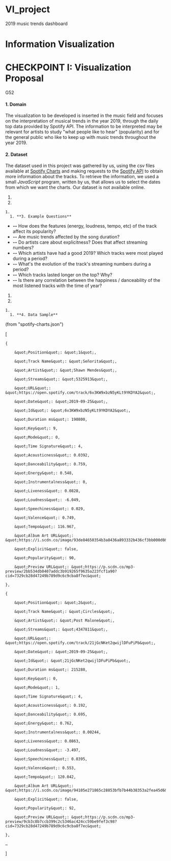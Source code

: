 # VI_project
2019 music trends dashboard

# Information Visualization

# CHECKPOINT I: Visualization Proposal

G52

#### **1. Domain**

The visualization to be developed is inserted in the music field and focuses on the interpretation of musical trends in the year 2019, through the daily top data provided by Spotify API. The information to be interpreted may be relevant for artists to study &quot;what people like to hear&quot; (popularity) and for the general public who like to keep up with music trends throughout the year 2019.

#### **2. Dataset**

The dataset used in this project was gathered by us, using the csv files available at [Spotify Charts](https://spotifycharts.com) and making requests to the [Spotify API](https://developer.spotify.com/documentation/web-api/reference/tracks/) to obtain more information about the tracks. To retrieve the information, we used a small _JavaScript_ program, written by us, that allows us to select the dates from which we want the charts. Our dataset is not available online.

1.
  1.
    1.
      1. **3. Example Questions**

- **--** How does the features (energy, loudness, tempo, etc) of the track affect its popularity?
- **--** Are music trends affected by the song duration?
- **--** Do artists care about explicitness? Does that affect streaming numbers?
- **--** Which artists have had a good 2019? Which tracks were most played during a period?
- **--** What&#39;s the evolution of the track&#39;s streaming numbers during a period?
- **--** Which tracks lasted longer on the top? Why?
- **--** Is there any correlation between the happiness / danceability of the most listened tracks with the time of year?

1.
  1.
    1.
      1. **4. Data Sample**

(from &quot;spotify-charts.json&quot;)

[

    {

        &quot;Position&quot;: &quot;1&quot;,

        &quot;Track Name&quot;: &quot;Señorita&quot;,

        &quot;Artist&quot;: &quot;Shawn Mendes&quot;,

        &quot;Streams&quot;: &quot;5325913&quot;,

        &quot;URL&quot;: &quot;https://open.spotify.com/track/6v3KW9xbzN5yKLt9YKDYA2&quot;,

        &quot;Date&quot;: &quot;2019-09-25&quot;,

        &quot;Id&quot;: &quot;6v3KW9xbzN5yKLt9YKDYA2&quot;,

        &quot;Duration ms&quot;: 190800,

        &quot;Key&quot;: 9,

        &quot;Mode&quot;: 0,

        &quot;Time Signature&quot;: 4,

        &quot;Acousticness&quot;: 0.0392,

        &quot;Danceability&quot;: 0.759,

        &quot;Energy&quot;: 0.548,

        &quot;Instrumentalness&quot;: 0,

        &quot;Liveness&quot;: 0.0828,

        &quot;Loudness&quot;: -6.049,

        &quot;Speechiness&quot;: 0.029,

        &quot;Valence&quot;: 0.749,

        &quot;Tempo&quot;: 116.967,

        &quot;Album Art URL&quot;: &quot;https://i.scdn.co/image/93de84650354b3a8436a893332b436cf3bb000d0&quot;,

        &quot;Explicit&quot;: false,

        &quot;Popularity&quot;: 90,

        &quot;Preview URL&quot;: &quot;https://p.scdn.co/mp3-preview/2bb534db0407addc3b919265f9635a223fcf1a90?cid=7329cb28d47249b789d9c6c9cba8f7ec&quot;

    },

    {

        &quot;Position&quot;: &quot;2&quot;,

        &quot;Track Name&quot;: &quot;Circles&quot;,

        &quot;Artist&quot;: &quot;Post Malone&quot;,

        &quot;Streams&quot;: &quot;4347811&quot;,

        &quot;URL&quot;: &quot;https://open.spotify.com/track/21jGcNKet2qwijlDFuPiPb&quot;,

        &quot;Date&quot;: &quot;2019-09-25&quot;,

        &quot;Id&quot;: &quot;21jGcNKet2qwijlDFuPiPb&quot;,

        &quot;Duration ms&quot;: 215280,

        &quot;Key&quot;: 0,

        &quot;Mode&quot;: 1,

        &quot;Time Signature&quot;: 4,

        &quot;Acousticness&quot;: 0.192,

        &quot;Danceability&quot;: 0.695,

        &quot;Energy&quot;: 0.762,

        &quot;Instrumentalness&quot;: 0.00244,

        &quot;Liveness&quot;: 0.0863,

        &quot;Loudness&quot;: -3.497,

        &quot;Speechiness&quot;: 0.0395,

        &quot;Valence&quot;: 0.553,

        &quot;Tempo&quot;: 120.042,

        &quot;Album Art URL&quot;: &quot;https://i.scdn.co/image/94105e271865c28853bfb7b44b38353a2fea45d6&quot;,

        &quot;Explicit&quot;: false,

        &quot;Popularity&quot;: 92,

        &quot;Preview URL&quot;: &quot;https://p.scdn.co/mp3-preview/9cb3c8b7ccb399c2c5346ac424cc59be9fef3c98?cid=7329cb28d47249b789d9c6c9cba8f7ec&quot;

    },

    …

]
